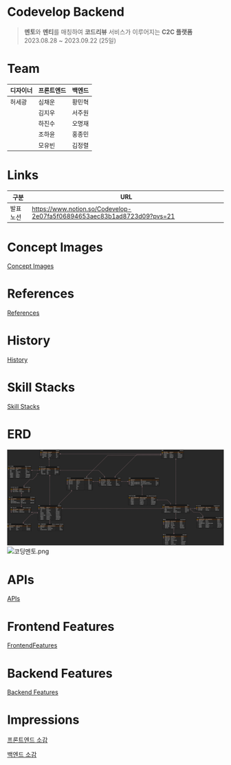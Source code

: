 # Codevelop Backend

> **멘토**와 **멘티**를 매칭하여 **코드리뷰** 서비스가 이루어지는 **C2C 플랫폼**
> 2023.08.28 ~ 2023.09.22 (25일)

# Team

|**디자이너**|**프론트엔드**|**백엔드**|
|---|---|---|
|허세광|심채운|황민혁|
||김지우|서주원|
||하진수|오명재|
||조하윤|홍종민|
||모유빈|김정렬|

# Links

| 구분 | URL |
| --- | --- |
| 발표 노션 | https://www.notion.so/Codevelop-2e07fa5f06894653aec83b1ad8723d09?pvs=21 |

# Concept Images

[Concept Images](https://www.notion.so/0d1bbcb6090d4d2fa966e4f5b7523254?pvs=21)

# References

[References](https://www.notion.so/bcbae87f05f3438e9c4848c63ed253d8?pvs=21)

# History

[History](https://www.notion.so/5006818b30f148d2a2d635f69cd06adb?pvs=21)

# Skill Stacks

[Skill Stacks](https://www.notion.so/cfe762e2f47341278be54e305d78366f?pvs=21)

# ERD
![ERD](./codevelopErd.png)
![코딩멘토.png](https://prod-files-secure.s3.us-west-2.amazonaws.com/879e8f33-24ec-40b8-9c23-665a4e68d49b/1bae6c66-1937-499f-9ac0-24209ffd6351/%EC%BD%94%EB%94%A9%EB%A9%98%ED%86%A0.png)

# APIs

[APIs](https://www.notion.so/c76e9fca3d934ac6ac3aecc0fd7a6490?pvs=21)

# Frontend Features

[FrontendFeatures](https://www.notion.so/e6ef7a50a83544289efe3900e9c706a0?pvs=21)

# Backend Features

[Backend Features](https://www.notion.so/68be6f4e8d0b43109a30f9cdecf7b245?pvs=21)

# Impressions

[프론트엔드 소감](https://www.notion.so/4085f385f50d45d78df702d418bec3e9?pvs=21)

[백엔드 소감](https://www.notion.so/093de52256c44030926b6ed53017fe69?pvs=21)
